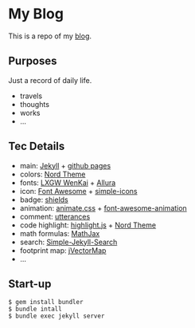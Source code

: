 # My Blog

This is a repo of my [blog](https://peng-ao.github.io).

## Purposes

Just a record of daily life.

- travels
- thoughts
- works
- ...

## Tec Details

- main: [Jekyll](https://jekyllrb.com) + [github pages](https://pages.github.com)
- colors: [Nord Theme](https://www.nordtheme.com)
- fonts: [LXGW WenKai](https://github.com/lxgw/LxgwWenKai) + [Allura](https://www.jsdelivr.com/package/npm/@fontsource/allura)
- icon: [Font Awesome](https://fontawesome.com) + [simple-icons](https://simpleicons.org)
- badge: [shields](https://github.com/badges/shields)
- animation: [animate.css](https://github.com/animate-css/animate.css) + [font-awesome-animation](https://l-lin.github.io/font-awesome-animation/)
- comment: [utterances](https://utteranc.es)
- code highlight: [highlight.js](https://highlightjs.org) + [Nord Theme](https://www.nordtheme.com/ports/highlightjs)
- math formulas: [MathJax](https://www.mathjax.org)
- search: [Simple-Jekyll-Search](https://github.com/christian-fei/Simple-Jekyll-Search)
- footprint map: [jVectorMap](https://jvectormap.com)
- ...

## Start-up

```shell
$ gem install bundler
$ bundle intall
$ bundle exec jekyll server
```

